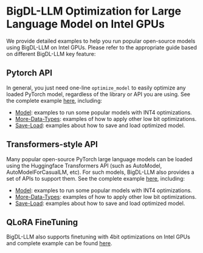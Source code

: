 # BigDL-LLM Optimization for Large Language Model on Intel GPUs

We provide detailed examples to help you run popular open-source models using BigDL-LLM on Intel GPUs. Please refer to the appropriate guide based on different BigDL-LLM key feature:

## Pytorch API

In general, you just need one-line `optimize_model` to easily optimize any loaded PyTorch model, regardless of the library or API you are using. See the complete example [here](PyTorch-Models), including:

- [Model](Pytorch-Models/Model): examples to run some popular models with INT4 optimizations.
- [More-Data-Types](Pytorch-Models/More-Data-Types): examples of how to apply other low bit optimizations.
- [Save-Load](Pytorch-Models/Save-Load): examples about how to save and load optimized model.

## Transformers-style API

Many popular open-source PyTorch large language models can be loaded using the Huggingface Transformers API (such as AutoModel, AutoModelForCasualLM, etc). For such models, BigDL-LLM also provides a set of APIs to support them. See the complete example [here](HF-Transformers-AutoModels), including:

- [Model](HF-Transformers-AutoModels/Model): examples to run some popular models with INT4 optimizations.
- [More-Data-Types](HF-Transformers-AutoModels/More-Data-Types): examples of how to apply other low bit optimizations.
- [Save-Load](HF-Transformers-AutoModels/Save-Load): examples about how to save and load optimized model.

## QLoRA FineTuning

BigDL-LLM also supports finetuning with 4bit optimizations on Intel GPUs and complete example can be found [here](QLoRA-FineTuning).
